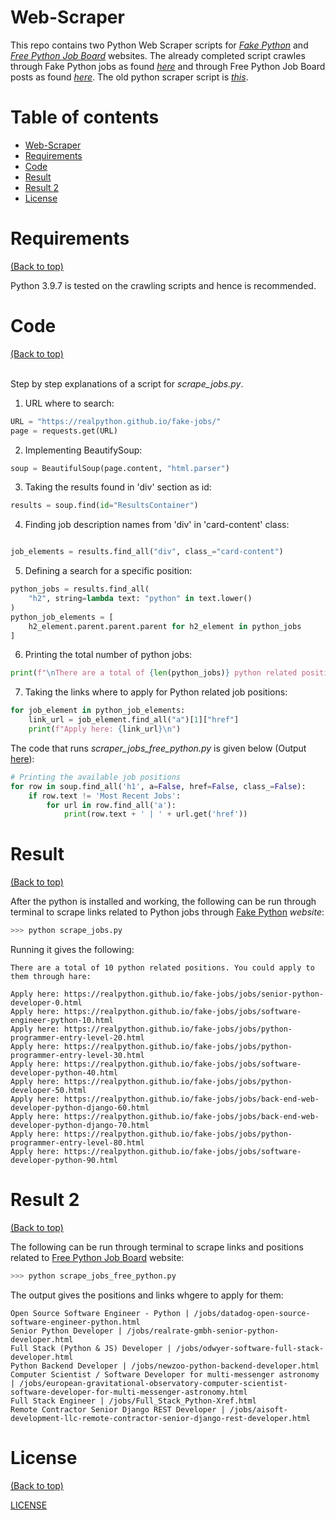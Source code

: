 # Web-Scraper

This repo contains two Python Web Scraper scripts for [*Fake Python*](https://realpython.github.io/fake-jobs/) and [*Free Python Job Board*](https://pythonjobs.github.io/) websites. The already completed script crawles through Fake Python jobs as found [*here*](https://github.com/aurimas13/Web-Scraper/blob/main/scrape_jobs.py) and through Free Python Job Board posts as found [*here*](https://github.com/aurimas13/Web-Scraper/blob/main/scrape_jobs_free_python.py). The old python scraper script is [*this*](https://github.com/aurimas13/Web-Scraper/blob/main/scrape_jobs_old.py).

# Table of contents

- [Web-Scraper](#Web-Scraper)
- [Requirements](Requirements)
- [Code](#Code)
- [Result](#Result)
- [Result 2](#Result_2)
- [License](#license)

# Requirements
[(Back to top)](#table-of-contents)

Python 3.9.7 is tested on the crawling scripts and hence is recommended.

# Code
[(Back to top)](#table-of-contents)

<br>Step by step explanations of a script for *scrape_jobs.py*.</br>

1) URL where to search:
```python
URL = "https://realpython.github.io/fake-jobs/"
page = requests.get(URL)
```
2) Implementing BeautifySoup:
```python
soup = BeautifulSoup(page.content, "html.parser")
```
3) Taking the results found in 'div' section as id:
```python
results = soup.find(id="ResultsContainer")
```
4) Finding job description names from 'div' in 'card-content' class:
```python

job_elements = results.find_all("div", class_="card-content")
```
5) Defining a search for a specific position:
```python
python_jobs = results.find_all(
    "h2", string=lambda text: "python" in text.lower()
)
python_job_elements = [
    h2_element.parent.parent.parent for h2_element in python_jobs
]
```
6) Printing the total number of python jobs:
```python
print(f"\nThere are a total of {len(python_jobs)} python related positions. You could apply to them through hare:\n")
```
7) Taking the links where to apply for Python related job positions:
```python
for job_element in python_job_elements:
    link_url = job_element.find_all("a")[1]["href"]
    print(f"Apply here: {link_url}\n")
```

The code that runs *scraper_jobs_free_python.py* is given below (Output [here](#Result_2)):

```python
# Printing the available job positions
for row in soup.find_all('h1', a=False, href=False, class_=False):
    if row.text != 'Most Recent Jobs':
        for url in row.find_all('a'):
            print(row.text + ' | ' + url.get('href'))
 ```
# Result
[(Back to top)](#table-of-contents)

After the python is installed and working, the following can be run through terminal to scrape links related to Python jobs through [Fake Python](https://realpython.github.io/fake-jobs/) *website*:

```python
>>> python scrape_jobs.py
```
Running it gives the following:
```
There are a total of 10 python related positions. You could apply to them through hare:

Apply here: https://realpython.github.io/fake-jobs/jobs/senior-python-developer-0.html
Apply here: https://realpython.github.io/fake-jobs/jobs/software-engineer-python-10.html
Apply here: https://realpython.github.io/fake-jobs/jobs/python-programmer-entry-level-20.html
Apply here: https://realpython.github.io/fake-jobs/jobs/python-programmer-entry-level-30.html
Apply here: https://realpython.github.io/fake-jobs/jobs/software-developer-python-40.html
Apply here: https://realpython.github.io/fake-jobs/jobs/python-developer-50.html
Apply here: https://realpython.github.io/fake-jobs/jobs/back-end-web-developer-python-django-60.html
Apply here: https://realpython.github.io/fake-jobs/jobs/back-end-web-developer-python-django-70.html
Apply here: https://realpython.github.io/fake-jobs/jobs/python-programmer-entry-level-80.html
Apply here: https://realpython.github.io/fake-jobs/jobs/software-developer-python-90.html
```
# Result 2
[(Back to top)](#table-of-contents)

The following can be run through terminal to scrape links and positions related to [Free Python Job Board](https://pythonjobs.github.io/) website: 

```python
>>> python scrape_jobs_free_python.py
```

The output gives the positions and links whgere to apply for them:

```
Open Source Software Engineer - Python | /jobs/datadog-open-source-software-engineer-python.html
Senior Python Developer | /jobs/realrate-gmbh-senior-python-developer.html
Full Stack (Python & JS) Developer | /jobs/odwyer-software-full-stack-developer.html
Python Backend Developer | /jobs/newzoo-python-backend-developer.html
Computer Scientist / Software Developer for multi-messenger astronomy | /jobs/european-gravitational-observatory-computer-scientist-software-developer-for-multi-messenger-astronomy.html
Full Stack Engineer | /jobs/Full_Stack_Python-Xref.html
Remote Contractor Senior Django REST Developer | /jobs/aisoft-development-llc-remote-contractor-senior-django-rest-developer.html
```

# License
[(Back to top)](#table-of-contents)

[LICENSE](https://github.com/aurimas13/Web-Scraper/blob/main/LICENSE)


